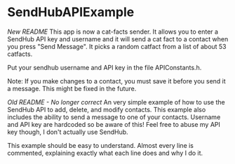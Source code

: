 SendHubAPIExample
=================

*New README*
This app is now a cat-facts sender.  It allows you to enter a SendHub API key and username and it will send a cat fact to a contact when you press "Send Message".  It picks a random catfact from a list of about 53 catfacts.

Put your sendhub username and API key in the file APIConstants.h.

Note: If you make changes to a contact, you must save it before you send it a message.  This might be fixed in the future.










*Old README - No longer correct*
An very simple example of how to use the SendHub API to add, delete, and modify contacts.  This example also includes the ability to send a message to one of your contacts.  Username and API key are hardcoded so be aware of this!  Feel free to abuse my API key though, I don't actually use SendHub.

This example should be easy to understand.  Almost every line is commented, explaining exactly what each line does and why I do it.
